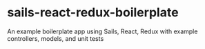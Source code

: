 # sails-react-redux-boilerplate
An example boilerplate app using Sails, React, Redux with example controllers, models, and unit tests
